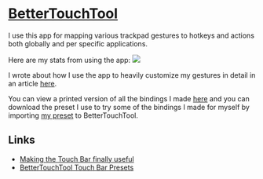 # [BetterTouchTool](https://www.boastr.net)
I use this app for mapping various trackpad gestures to hotkeys and actions both globally and per specific applications.

Here are my stats from using the app:
![](https://i.imgur.com/llRfTJt.png)

I wrote about how I use the app to heavily customize my gestures in detail in an article [here](https://medium.com/@NikitaVoloboev/take-control-of-your-touchpad-on-macos-45c581f542e0#.7n1ye6vze).

You can view a printed version of all the bindings I made [here](https://github.com/nikitavoloboev/my-mac-os/blob/master/btt/gestures.pdf) and you can download the preset I use to try some of the bindings I made for myself by importing [my preset](https://github.com/nikitavoloboev/my-mac-os/tree/master/btt) to BetterTouchTool.

## Links
- [Making the Touch Bar finally useful](http://vas3k.com/blog/touchbar/)
- [BetterTouchTool Touch Bar Presets](https://github.com/vas3k/btt-touchbar-presets)